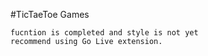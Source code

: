 #TicTaeToe Games

    fucntion is completed and style is not yet
    recommend using Go Live extension.